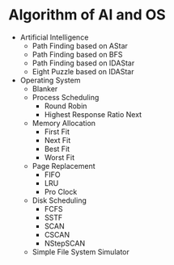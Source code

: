 # Algorithm of AI and OS
* Artificial Intelligence
    * Path Finding based on AStar
    * Path Finding based on BFS
    * Path Finding based on IDAStar
    * Eight Puzzle based on IDAStar
* Operating System
    * Blanker
    * Process Scheduling
        * Round Robin
        * Highest Response Ratio Next
    * Memory Allocation
        * First Fit
        * Next Fit
        * Best Fit
        * Worst Fit
    * Page Replacement
        * FIFO
        * LRU
        * Pro Clock
    * Disk Scheduling
        * FCFS
        * SSTF
        * SCAN
        * CSCAN
        * NStepSCAN
    * Simple File System Simulator